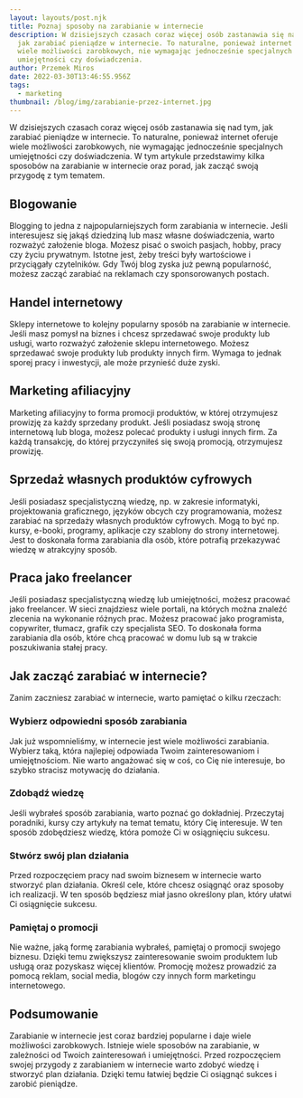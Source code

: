 ```yaml
---
layout: layouts/post.njk
title: Poznaj sposoby na zarabianie w internecie
description: W dzisiejszych czasach coraz więcej osób zastanawia się nad tym,
  jak zarabiać pieniądze w internecie. To naturalne, ponieważ internet oferuje
  wiele możliwości zarobkowych, nie wymagając jednocześnie specjalnych
  umiejętności czy doświadczenia.
author: Przemek Miros
date: 2022-03-30T13:46:55.956Z
tags:
  - marketing
thumbnail: /blog/img/zarabianie-przez-internet.jpg
---
```

W dzisiejszych czasach coraz więcej osób zastanawia się nad tym, jak zarabiać pieniądze w internecie. To naturalne, ponieważ internet oferuje wiele możliwości zarobkowych, nie wymagając jednocześnie specjalnych umiejętności czy doświadczenia. W tym artykule przedstawimy kilka sposobów na zarabianie w internecie oraz porad, jak zacząć swoją przygodę z tym tematem.

## Blogowanie

Blogging to jedna z najpopularniejszych form zarabiania w internecie. Jeśli interesujesz się jakąś dziedziną lub masz własne doświadczenia, warto rozważyć założenie bloga. Możesz pisać o swoich pasjach, hobby, pracy czy życiu prywatnym. Istotne jest, żeby treści były wartościowe i przyciągały czytelników. Gdy Twój blog zyska już pewną popularność, możesz zacząć zarabiać na reklamach czy sponsorowanych postach.

## Handel internetowy

Sklepy internetowe to kolejny popularny sposób na zarabianie w internecie. Jeśli masz pomysł na biznes i chcesz sprzedawać swoje produkty lub usługi, warto rozważyć założenie sklepu internetowego. Możesz sprzedawać swoje produkty lub produkty innych firm. Wymaga to jednak sporej pracy i inwestycji, ale może przynieść duże zyski.

## Marketing afiliacyjny

Marketing afiliacyjny to forma promocji produktów, w której otrzymujesz prowizję za każdy sprzedany produkt. Jeśli posiadasz swoją stronę internetową lub bloga, możesz polecać produkty i usługi innych firm. Za każdą transakcję, do której przyczyniłeś się swoją promocją, otrzymujesz prowizję.

## Sprzedaż własnych produktów cyfrowych

Jeśli posiadasz specjalistyczną wiedzę, np. w zakresie informatyki, projektowania graficznego, języków obcych czy programowania, możesz zarabiać na sprzedaży własnych produktów cyfrowych. Mogą to być np. kursy, e-booki, programy, aplikacje czy szablony do strony internetowej. Jest to doskonała forma zarabiania dla osób, które potrafią przekazywać wiedzę w atrakcyjny sposób.

## Praca jako freelancer

Jeśli posiadasz specjalistyczną wiedzę lub umiejętności, możesz pracować jako freelancer. W sieci znajdziesz wiele portali, na których można znaleźć zlecenia na wykonanie różnych prac. Możesz pracować jako programista, copywriter, tłumacz, grafik czy specjalista SEO. To doskonała forma zarabiania dla osób, które chcą pracować w domu lub są w trakcie poszukiwania stałej pracy.

## Jak zacząć zarabiać w internecie?

Zanim zaczniesz zarabiać w internecie, warto pamiętać o kilku rzeczach:

### Wybierz odpowiedni sposób zarabiania

Jak już wspomnieliśmy, w internecie jest wiele możliwości zarabiania. Wybierz taką, która najlepiej odpowiada Twoim zainteresowaniom i umiejętnościom. Nie warto angażować się w coś, co Cię nie interesuje, bo szybko stracisz motywację do działania.

### Zdobądź wiedzę

Jeśli wybrałeś sposób zarabiania, warto poznać go dokładniej. Przeczytaj poradniki, kursy czy artykuły na temat tematu, który Cię interesuje. W ten sposób zdobędziesz wiedzę, która pomoże Ci w osiągnięciu sukcesu.

### Stwórz swój plan działania

Przed rozpoczęciem pracy nad swoim biznesem w internecie warto stworzyć plan działania. Określ cele, które chcesz osiągnąć oraz sposoby ich realizacji. W ten sposób będziesz miał jasno określony plan, który ułatwi Ci osiągnięcie sukcesu.

### Pamiętaj o promocji

Nie ważne, jaką formę zarabiania wybrałeś, pamiętaj o promocji swojego biznesu. Dzięki temu zwiększysz zainteresowanie swoim produktem lub usługą oraz pozyskasz więcej klientów. Promocję możesz prowadzić za pomocą reklam, social media, blogów czy innych form marketingu internetowego.

## Podsumowanie

Zarabianie w internecie jest coraz bardziej popularne i daje wiele możliwości zarobkowych. Istnieje wiele sposobów na zarabianie, w zależności od Twoich zainteresowań i umiejętności. Przed rozpoczęciem swojej przygody z zarabianiem w internecie warto zdobyć wiedzę i stworzyć plan działania. Dzięki temu łatwiej będzie Ci osiągnąć sukces i zarobić pieniądze.